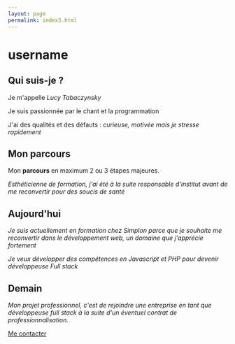 ```yaml
---
layout: page
permalink: index3.html
---
```

# username

## Qui suis-je ?

Je m'appelle *Lucy Tabaczynsky*

Je suis passionnée par le chant et la programmation

J'ai des qualités et des défauts : *curieuse, motivée mais je stresse rapidement*

## Mon parcours

Mon **parcours** en maximum 2 ou 3 étapes majeures.

*Esthéticienne de formation, j'ai été à la suite responsable d'institut avant de me reconvertir pour des soucis de santé*

## Aujourd'hui

*Je suis actuellement en formation chez Simplon parce que je souhaite me reconvertir dans le développement web, un domaine que j'apprécie fortement*

*Je veux développer des compétences en Javascript et PHP pour devenir développeuse Full stack*

## Demain

*Mon projet professionnel, c'est de rejoindre une entreprise en tant que développeuse full stack à la suite d'un éventuel contrat de professionnalisation.*

[Me contacter](indexBurger.html)
